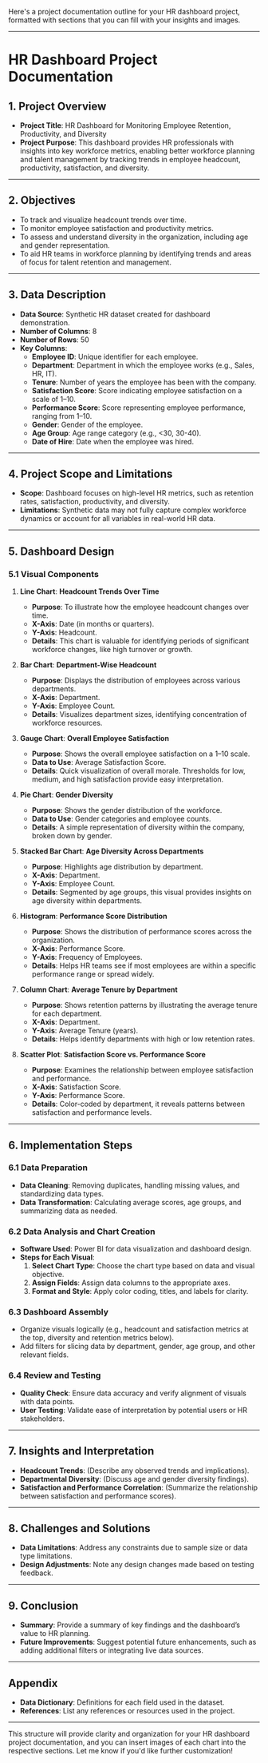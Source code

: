 Here's a project documentation outline for your HR dashboard project, formatted with sections that you can fill with your insights and images.

---

# **HR Dashboard Project Documentation**

## **1. Project Overview**
   - **Project Title**: HR Dashboard for Monitoring Employee Retention, Productivity, and Diversity
   - **Project Purpose**: This dashboard provides HR professionals with insights into key workforce metrics, enabling better workforce planning and talent management by tracking trends in employee headcount, productivity, satisfaction, and diversity.

---

## **2. Objectives**
   - To track and visualize headcount trends over time.
   - To monitor employee satisfaction and productivity metrics.
   - To assess and understand diversity in the organization, including age and gender representation.
   - To aid HR teams in workforce planning by identifying trends and areas of focus for talent retention and management.

---

## **3. Data Description**
   - **Data Source**: Synthetic HR dataset created for dashboard demonstration.
   - **Number of Columns**: 8
   - **Number of Rows**: 50
   - **Key Columns**:
      - **Employee ID**: Unique identifier for each employee.
      - **Department**: Department in which the employee works (e.g., Sales, HR, IT).
      - **Tenure**: Number of years the employee has been with the company.
      - **Satisfaction Score**: Score indicating employee satisfaction on a scale of 1–10.
      - **Performance Score**: Score representing employee performance, ranging from 1–10.
      - **Gender**: Gender of the employee.
      - **Age Group**: Age range category (e.g., <30, 30-40).
      - **Date of Hire**: Date when the employee was hired.

---

## **4. Project Scope and Limitations**
   - **Scope**: Dashboard focuses on high-level HR metrics, such as retention rates, satisfaction, productivity, and diversity.
   - **Limitations**: Synthetic data may not fully capture complex workforce dynamics or account for all variables in real-world HR data.

---

## **5. Dashboard Design**

### **5.1 Visual Components**

1. **Line Chart**: **Headcount Trends Over Time**
   - **Purpose**: To illustrate how the employee headcount changes over time.
   - **X-Axis**: Date (in months or quarters).
   - **Y-Axis**: Headcount.
   - **Details**: This chart is valuable for identifying periods of significant workforce changes, like high turnover or growth.

2. **Bar Chart**: **Department-Wise Headcount**
   - **Purpose**: Displays the distribution of employees across various departments.
   - **X-Axis**: Department.
   - **Y-Axis**: Employee Count.
   - **Details**: Visualizes department sizes, identifying concentration of workforce resources.

3. **Gauge Chart**: **Overall Employee Satisfaction**
   - **Purpose**: Shows the overall employee satisfaction on a 1–10 scale.
   - **Data to Use**: Average Satisfaction Score.
   - **Details**: Quick visualization of overall morale. Thresholds for low, medium, and high satisfaction provide easy interpretation.

4. **Pie Chart**: **Gender Diversity**
   - **Purpose**: Shows the gender distribution of the workforce.
   - **Data to Use**: Gender categories and employee counts.
   - **Details**: A simple representation of diversity within the company, broken down by gender.

5. **Stacked Bar Chart**: **Age Diversity Across Departments**
   - **Purpose**: Highlights age distribution by department.
   - **X-Axis**: Department.
   - **Y-Axis**: Employee Count.
   - **Details**: Segmented by age groups, this visual provides insights on age diversity within departments.

6. **Histogram**: **Performance Score Distribution**
   - **Purpose**: Shows the distribution of performance scores across the organization.
   - **X-Axis**: Performance Score.
   - **Y-Axis**: Frequency of Employees.
   - **Details**: Helps HR teams see if most employees are within a specific performance range or spread widely.

7. **Column Chart**: **Average Tenure by Department**
   - **Purpose**: Shows retention patterns by illustrating the average tenure for each department.
   - **X-Axis**: Department.
   - **Y-Axis**: Average Tenure (years).
   - **Details**: Helps identify departments with high or low retention rates.

8. **Scatter Plot**: **Satisfaction Score vs. Performance Score**
   - **Purpose**: Examines the relationship between employee satisfaction and performance.
   - **X-Axis**: Satisfaction Score.
   - **Y-Axis**: Performance Score.
   - **Details**: Color-coded by department, it reveals patterns between satisfaction and performance levels.

---

## **6. Implementation Steps**

### **6.1 Data Preparation**
   - **Data Cleaning**: Removing duplicates, handling missing values, and standardizing data types.
   - **Data Transformation**: Calculating average scores, age groups, and summarizing data as needed.

### **6.2 Data Analysis and Chart Creation**
   - **Software Used**: Power BI for data visualization and dashboard design.
   - **Steps for Each Visual**:
      1. **Select Chart Type**: Choose the chart type based on data and visual objective.
      2. **Assign Fields**: Assign data columns to the appropriate axes.
      3. **Format and Style**: Apply color coding, titles, and labels for clarity.

### **6.3 Dashboard Assembly**
   - Organize visuals logically (e.g., headcount and satisfaction metrics at the top, diversity and retention metrics below).
   - Add filters for slicing data by department, gender, age group, and other relevant fields.

### **6.4 Review and Testing**
   - **Quality Check**: Ensure data accuracy and verify alignment of visuals with data points.
   - **User Testing**: Validate ease of interpretation by potential users or HR stakeholders.

---

## **7. Insights and Interpretation**

   - **Headcount Trends**: (Describe any observed trends and implications).
   - **Departmental Diversity**: (Discuss age and gender diversity findings).
   - **Satisfaction and Performance Correlation**: (Summarize the relationship between satisfaction and performance scores).

---

## **8. Challenges and Solutions**
   - **Data Limitations**: Address any constraints due to sample size or data type limitations.
   - **Design Adjustments**: Note any design changes made based on testing feedback.

---

## **9. Conclusion**
   - **Summary**: Provide a summary of key findings and the dashboard’s value to HR planning.
   - **Future Improvements**: Suggest potential future enhancements, such as adding additional filters or integrating live data sources.

---

## **Appendix**
   - **Data Dictionary**: Definitions for each field used in the dataset.
   - **References**: List any references or resources used in the project.

---

This structure will provide clarity and organization for your HR dashboard project documentation, and you can insert images of each chart into the respective sections. Let me know if you'd like further customization!
